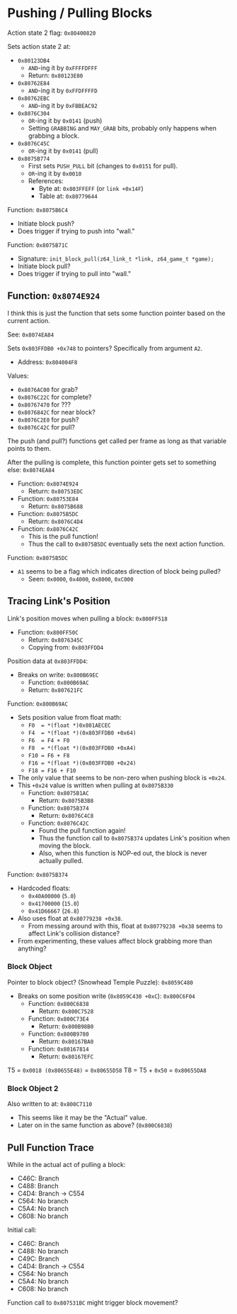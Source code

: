 Pushing / Pulling Blocks
========================

Action state 2 flag: `0x80400820`

Sets action state 2 at:
- `0x80123DB4`
  - `AND`-ing it by `0xFFFFDFFF`
  - Return: `0x80123E80`
- `0x80762E84`
  - `AND`-ing it by `0xFFDFFFFD`
- `0x80762EBC`
  - `AND`-ing it by `0xFBBEAC92`
- `0x8076C304`
  - `OR`-ing it by `0x0141` (push)
  - Setting `GRABBING` and `MAY_GRAB` bits, probably only happens when grabbing a block.
- `0x8076C45C`
  - `OR`-ing it by `0x0141` (pull)
- `0x8075B774`
  - First sets `PUSH_PULL` bit (changes to `0x0151` for pull).
  - `OR`-ing it by `0x0010`
  - References:
    - Byte at:  `0x803FFEFF` (or `link +0x14F`)
    - Table at: `0x80779644`

Function: `0x8075B6C4`
- Initiate block push?
- Does trigger if trying to push into "wall."

Function: `0x8075B71C`
- Signature: `init_block_pull(z64_link_t *link, z64_game_t *game);`
- Initiate block pull?
- Does trigger if trying to pull into "wall."

## Function: `0x8074E924`

I think this is just the function that sets some function pointer based on the current action.

See: `0x8074EA84`

Sets `0x803FFDB0 +0x748` to pointers? Specifically from argument `A2`.
- Address: `0x804004F8`

Values:
- `0x8076AC00` for grab?
- `0x8076C22C` for complete?
- `0x80767470` for ???
- `0x8076842C` for near block?
- `0x8076C2E0` for push?
- `0x8076C42C` for pull?

The push (and pull?) functions get called per frame as long as that variable points to them.

After the pulling is complete, this function pointer gets set to something else: `0x8074EA84`
- Function: `0x8074E924`
  - Return: `0x80753EDC`
- Function: `0x80753E84`
  - Return: `0x8075B688`
- Function: `0x8075B5DC`
  - Return: `0x8076C4D4`
- Function: `0x8076C42C`
  - This is the pull function!
  - Thus the call to `0x8075B5DC` eventually sets the next action function.

Function: `0x8075B5DC`
- `A1` seems to be a flag which indicates direction of block being pulled?
  - Seen: `0x0000`, `0x4000`, `0x8000`, `0xC000`

## Tracing Link's Position

Link's position moves when pulling a block: `0x800FF518`
- Function: `0x800FF50C`
  - Return: `0x8076345C`
  - Copying from: `0x803FFDD4`

Position data at `0x803FFDD4`:
- Breaks on write: `0x800B69EC`
  - Function: `0x800B69AC`
  - Return: `0x807621FC`

Function: `0x800B69AC`
- Sets position value from float math:
  - `F0  = *(float *)0x801AECEC`
  - `F4  = *(float *)(0x803FFDB0 +0x64)`
  - `F6  = F4 + F0`
  - `F8  = *(float *)(0x803FFDB0 +0xA4)`
  - `F10 = F6 + F8`
  - `F16 = *(float *)(0x803FFDB0 +0x24)`
  - `F18 = F16 + F10`
- The only value that seems to be non-zero when pushing block is `+0x24`.
- This `+0x24` value is written when pulling at `0x8075B330`
  - Function: `0x8075B1AC`
    - Return: `0x8075B3B8`
  - Function: `0x8075B374`
    - Return: `0x8076C4C8`
  - Function: `0x8076C42C`
    - Found the pull function again!
    - Thus the function call to `0x8075B374` updates Link's position when moving the block.
    - Also, when this function is NOP-ed out, the block is never actually pulled.

Function: `0x8075B374`
- Hardcoded floats:
  - `0x40A00000` (`5.0`)
  - `0x41700000` (`15.0`)
  - `0x41D66667` (`26.8`)
- Also uses float at `0x80779238 +0x38`.
  - From messing around with this, float at `0x80779238 +0x38` seems to affect Link's collision distance?
- From experimenting, these values affect block grabbing more than anything?

### Block Object

Pointer to block object? (Snowhead Temple Puzzle): `0x8059C480`
- Breaks on some position write (`0x8059C430 +0xC`): `0x800C6F04`
  - Function: `0x800C6838`
    - Return: `0x800C7528`
  - Function: `0x800C73E4`
    - Return: `0x800B98B0`
  - Function: `0x800B9780`
    - Return: `0x80167BA0`
  - Function: `0x80167814`
    - Return: `0x80167EFC`

T5 = `0x0018 (0x80655E48)` = `0x80655D58`
T8 = T5 + `0x50` = `0x80655DA8`

### Block Object 2

Also written to at: `0x800C7110`
- This seems like it may be the "Actual" value.
- Later on in the same function as above? (`0x800C6838`)

## Pull Function Trace

While in the actual act of pulling a block:
- C46C: Branch
- C488: Branch
- C4D4: Branch -> C554
- C564: No branch
- C5A4: No branch
- C608: No branch

Initial call:
- C46C: Branch
- C488: No branch
- C49C: Branch
- C4D4: Branch -> C554
- C564: No branch
- C5A4: No branch
- C608: No branch

Function call to `0x807531BC` might trigger block movement?
